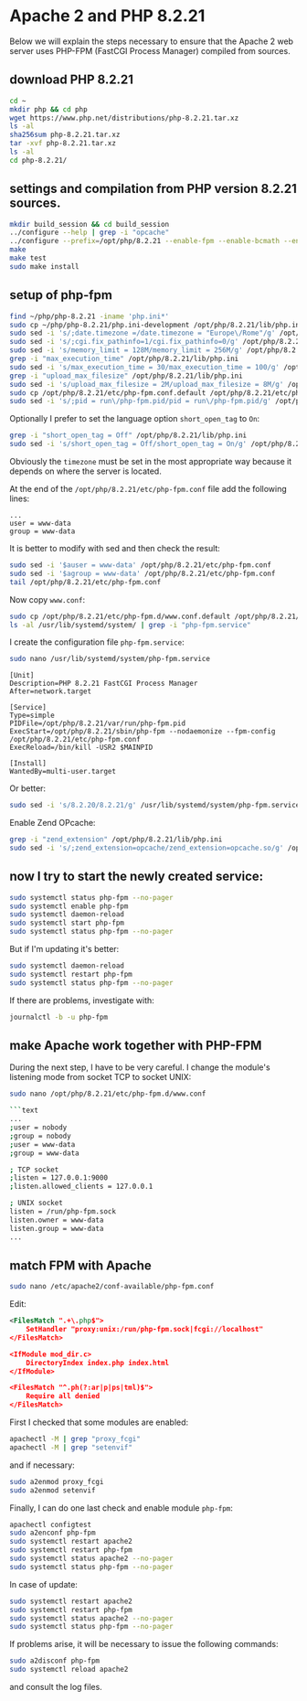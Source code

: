 # Apache 2 and PHP 8.2.21

Below we will explain the steps necessary to ensure that the Apache 2 web server uses PHP-FPM (FastCGI Process Manager) compiled from sources.

## download PHP 8.2.21

```bash
cd ~
mkdir php && cd php
wget https://www.php.net/distributions/php-8.2.21.tar.xz
ls -al
sha256sum php-8.2.21.tar.xz
tar -xvf php-8.2.21.tar.xz
ls -al
cd php-8.2.21/
```

## settings and compilation from PHP version 8.2.21 sources.

```bash
mkdir build_session && cd build_session
../configure --help | grep -i "opcache"
../configure --prefix=/opt/php/8.2.21 --enable-fpm --enable-bcmath --enable-ftp --with-openssl --disable-cgi --enable-mbstring --with-curl --with-mysqli --with-pdo-mysql --enable-intl --with-zlib --with-bz2 --enable-gd --with-jpeg --with-gettext --with-gmp --with-xsl --enable-zts --enable-gcov --enable-debug --with-ffi
make
make test
sudo make install
```

## setup of php-fpm

```bash
find ~/php/php-8.2.21 -iname 'php.ini*'
sudo cp ~/php/php-8.2.21/php.ini-development /opt/php/8.2.21/lib/php.ini
sudo sed -i 's/;date.timezone =/date.timezone = "Europe\/Rome"/g' /opt/php/8.2.21/lib/php.ini
sudo sed -i 's/;cgi.fix_pathinfo=1/cgi.fix_pathinfo=0/g' /opt/php/8.2.21/lib/php.ini
sudo sed -i 's/memory_limit = 128M/memory_limit = 256M/g' /opt/php/8.2.21/lib/php.ini
grep -i "max_execution_time" /opt/php/8.2.21/lib/php.ini
sudo sed -i 's/max_execution_time = 30/max_execution_time = 100/g' /opt/php/8.2.21/lib/php.ini
grep -i "upload_max_filesize" /opt/php/8.2.21/lib/php.ini
sudo sed -i 's/upload_max_filesize = 2M/upload_max_filesize = 8M/g' /opt/php/8.2.21/lib/php.ini
sudo cp /opt/php/8.2.21/etc/php-fpm.conf.default /opt/php/8.2.21/etc/php-fpm.conf
sudo sed -i 's/;pid = run\/php-fpm.pid/pid = run\/php-fpm.pid/g' /opt/php/8.2.21/etc/php-fpm.conf
```

Optionally I prefer to set the language option `short_open_tag` to `On`:

```bash
grep -i "short_open_tag = Off" /opt/php/8.2.21/lib/php.ini
sudo sed -i 's/short_open_tag = Off/short_open_tag = On/g' /opt/php/8.2.21/lib/php.ini
```

Obviously the `timezone` must be set in the most appropriate way because it depends on where the server is located.

At the end of the `/opt/php/8.2.21/etc/php-fpm.conf` file add the following lines:

```text
...
user = www-data
group = www-data
```

It is better to modify with sed and then check the result:

```bash
sudo sed -i '$auser = www-data' /opt/php/8.2.21/etc/php-fpm.conf
sudo sed -i '$agroup = www-data' /opt/php/8.2.21/etc/php-fpm.conf
tail /opt/php/8.2.21/etc/php-fpm.conf
```

Now copy `www.conf`:

```bash
sudo cp /opt/php/8.2.21/etc/php-fpm.d/www.conf.default /opt/php/8.2.21/etc/php-fpm.d/www.conf
ls -al /usr/lib/systemd/system/ | grep -i "php-fpm.service"
```

I create the configuration file `php-fpm.service`:

```bash
sudo nano /usr/lib/systemd/system/php-fpm.service
```

```text
[Unit]
Description=PHP 8.2.21 FastCGI Process Manager
After=network.target

[Service]
Type=simple
PIDFile=/opt/php/8.2.21/var/run/php-fpm.pid
ExecStart=/opt/php/8.2.21/sbin/php-fpm --nodaemonize --fpm-config /opt/php/8.2.21/etc/php-fpm.conf
ExecReload=/bin/kill -USR2 $MAINPID

[Install]
WantedBy=multi-user.target
```

Or better:

```bash
sudo sed -i 's/8.2.20/8.2.21/g' /usr/lib/systemd/system/php-fpm.service
```

Enable Zend OPcache:

```bash
grep -i "zend_extension" /opt/php/8.2.21/lib/php.ini
sudo sed -i 's/;zend_extension=opcache/zend_extension=opcache.so/g' /opt/php/8.2.21/lib/php.ini
```

## now I try to start the newly created service:

```bash
sudo systemctl status php-fpm --no-pager
sudo systemctl enable php-fpm
sudo systemctl daemon-reload
sudo systemctl start php-fpm
sudo systemctl status php-fpm --no-pager
```

But if I'm updating it's better:

```bash
sudo systemctl daemon-reload
sudo systemctl restart php-fpm
sudo systemctl status php-fpm --no-pager
```

If there are problems, investigate with:

```bash
journalctl -b -u php-fpm
```

## make Apache work together with PHP-FPM

During the next step, I have to be very careful.
I change the module's listening mode from socket TCP to socket UNIX:

```bash
sudo nano /opt/php/8.2.21/etc/php-fpm.d/www.conf

```text
...
;user = nobody
;group = nobody
;user = www-data
;group = www-data

; TCP socket
;listen = 127.0.0.1:9000
;listen.allowed_clients = 127.0.0.1

; UNIX socket
listen = /run/php-fpm.sock
listen.owner = www-data
listen.group = www-data
...
```

## match FPM with Apache

```bash
sudo nano /etc/apache2/conf-available/php-fpm.conf
```

Edit:

```xml
<FilesMatch ".+\.php$">
    SetHandler "proxy:unix:/run/php-fpm.sock|fcgi://localhost"
</FilesMatch>

<IfModule mod_dir.c>
    DirectoryIndex index.php index.html
</IfModule>

<FilesMatch "^.ph(?:ar|p|ps|tml)$">
    Require all denied
</FilesMatch>
```

First I checked that some modules are enabled:

```bash
apachectl -M | grep "proxy_fcgi"
apachectl -M | grep "setenvif"
```

and if necessary:

```bash
sudo a2enmod proxy_fcgi
sudo a2enmod setenvif
```

Finally, I can do one last check and enable module `php-fpm`:

```bash
apachectl configtest
sudo a2enconf php-fpm
sudo systemctl restart apache2
sudo systemctl restart php-fpm
sudo systemctl status apache2 --no-pager
sudo systemctl status php-fpm --no-pager
```

In case of update:

```bash
sudo systemctl restart apache2
sudo systemctl restart php-fpm
sudo systemctl status apache2 --no-pager
sudo systemctl status php-fpm --no-pager
```

If problems arise, it will be necessary to issue the following commands: 

```bash
sudo a2disconf php-fpm
sudo systemctl reload apache2
```

and consult the log files.
